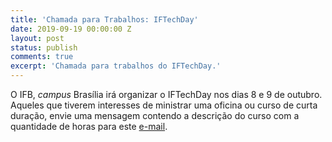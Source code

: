 ```yaml
---
title: 'Chamada para Trabalhos: IFTechDay'
date: 2019-09-19 00:00:00 Z
layout: post
status: publish
comments: true
excerpt: 'Chamada para trabalhos do IFTechDay.'
---
```


O IFB, *campus* Brasília irá organizar o IFTechDay nos dias 8 e 9 de outubro.
Aqueles que tiverem interesses de ministrar uma oficina ou curso de curta duração, envie uma mensagem contendo a descrição do curso com a quantidade de horas para este [e-mail](mailto:daniel.nunes@ifb.edu.br).
